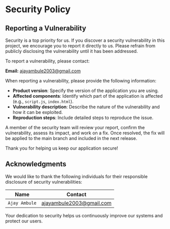 # Security Policy

## Reporting a Vulnerability 

Security is a top priority for us. If you discover a security vulnerability in this project, we encourage you to report it directly to us. Please refrain from publicly disclosing the vulnerability until it has been addressed.

To report a vulnerability, please contact:

**Email:** [ajayambule2003@gmail.com](mailto:ajayambule2003@gmail.com)  

When reporting a vulnerability, please provide the following information: 
 
- **Product version**: Specify the version of the application you are using.
- **Affected components**: Identify which part of the application is affected (e.g., `script.js`, `index.html`).
- **Vulnerability description**: Describe the nature of the vulnerability and how it can be exploited.
- **Reproduction steps**: Include detailed steps to reproduce the issue.

A member of the security team will review your report, confirm the vulnerability, assess its impact, and work on a fix. Once resolved, the fix will be applied to the main branch and included in the next release.

Thank you for helping us keep our application secure!

## Acknowledgments

We would like to thank the following individuals for their responsible disclosure of security vulnerabilities:

| Name              | Contact                          |
| ----------------- | -------------------------------- |
| `Ajay Ambule`       | [ajayambule2003@gmail.com](mailto:ajayambule2003@gmail.com) |

Your dedication to security helps us continuously improve our systems and protect our users.
